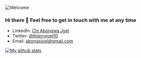 ![Welcome](../main/banner3.png)

### Hi there 👋 Feel free to get in touch with me at any time

- LinkedIn: [Chi Abongwa Joel](https://www.linkedin.com/in/joel-chi-b4285a97/)
- Twitter: [@thierryjoel10](https://twitter.com/ThierryJoel10)
- Email: abongsjoel@gmail.com

[![My github stats](https://github-readme-stats.vercel.app/api?username=abongsjoel&show_icons=true)](https://github.com/abongsjoel/github-readme-stats)


<!--
**abongsjoel/abongsjoel** is a ✨ _special_ ✨ repository because its `README.md` (this file) appears on your GitHub profile.

Here are some ideas to get you started:

- 🔭 I’m currently working on ...
- 🌱 I’m currently learning ...
- 👯 I’m looking to collaborate on ...
- 🤔 I’m looking for help with ...
- 💬 Ask me about ...
- 📫 How to reach me: ...
- 😄 Pronouns: ...
- ⚡ Fun fact: ...
-->
